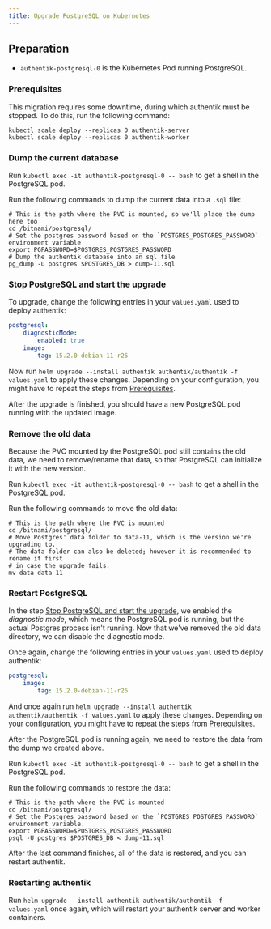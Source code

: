 ```yaml
---
title: Upgrade PostgreSQL on Kubernetes
---
```


## Preparation

-   `authentik-postgresql-0` is the Kubernetes Pod running PostgreSQL.

### Prerequisites

This migration requires some downtime, during which authentik must be stopped. To do this, run the following command:

```shell
kubectl scale deploy --replicas 0 authentik-server
kubectl scale deploy --replicas 0 authentik-worker
```

### Dump the current database

Run `kubectl exec -it authentik-postgresql-0 -- bash` to get a shell in the PostgreSQL pod.

Run the following commands to dump the current data into a `.sql` file:

```shell
# This is the path where the PVC is mounted, so we'll place the dump here too
cd /bitnami/postgresql/
# Set the postgres password based on the `POSTGRES_POSTGRES_PASSWORD` environment variable
export PGPASSWORD=$POSTGRES_POSTGRES_PASSWORD
# Dump the authentik database into an sql file
pg_dump -U postgres $POSTGRES_DB > dump-11.sql
```

### Stop PostgreSQL and start the upgrade

To upgrade, change the following entries in your `values.yaml` used to deploy authentik:

```yaml
postgresql:
    diagnosticMode:
        enabled: true
    image:
        tag: 15.2.0-debian-11-r26
```

Now run `helm upgrade --install authentik authentik/authentik -f values.yaml` to apply these changes. Depending on your configuration, you might have to repeat the steps from [Prerequisites](#prerequisites).

After the upgrade is finished, you should have a new PostgreSQL pod running with the updated image.

### Remove the old data

Because the PVC mounted by the PostgreSQL pod still contains the old data, we need to remove/rename that data, so that PostgreSQL can initialize it with the new version.

Run `kubectl exec -it authentik-postgresql-0 -- bash` to get a shell in the PostgreSQL pod.

Run the following commands to move the old data:

```shell
# This is the path where the PVC is mounted
cd /bitnami/postgresql/
# Move Postgres' data folder to data-11, which is the version we're upgrading to.
# The data folder can also be deleted; however it is recommended to rename it first
# in case the upgrade fails.
mv data data-11
```

### Restart PostgreSQL

In the step [Stop PostgreSQL and start the upgrade](#stop-postgresql-and-start-the-upgrade), we enabled the _diagnostic mode_, which means the PostgreSQL pod is running, but the actual Postgres process isn't running. Now that we've removed the old data directory, we can disable the diagnostic mode.

Once again, change the following entries in your `values.yaml` used to deploy authentik:

```yaml
postgresql:
    image:
        tag: 15.2.0-debian-11-r26
```

And once again run `helm upgrade --install authentik authentik/authentik -f values.yaml` to apply these changes. Depending on your configuration, you might have to repeat the steps from [Prerequisites](#prerequisites).

After the PostgreSQL pod is running again, we need to restore the data from the dump we created above.

Run `kubectl exec -it authentik-postgresql-0 -- bash` to get a shell in the PostgreSQL pod.

Run the following commands to restore the data:

```shell
# This is the path where the PVC is mounted
cd /bitnami/postgresql/
# Set the Postgres password based on the `POSTGRES_POSTGRES_PASSWORD` environment variable.
export PGPASSWORD=$POSTGRES_POSTGRES_PASSWORD
psql -U postgres $POSTGRES_DB < dump-11.sql
```

After the last command finishes, all of the data is restored, and you can restart authentik.

### Restarting authentik

Run `helm upgrade --install authentik authentik/authentik -f values.yaml` once again, which will restart your authentik server and worker containers.

